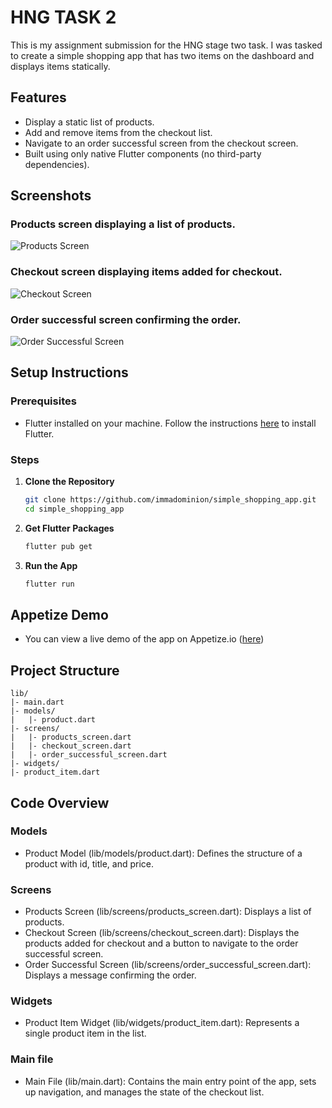 # HNG TASK 2

This is my assignment submission for the HNG stage two task. I was tasked to create a simple shopping app that has two items on the dashboard and displays items statically.

## Features

- Display a static list of products.
- Add and remove items from the checkout list.
- Navigate to an order successful screen from the checkout screen.
- Built using only native Flutter components (no third-party dependencies).

## Screenshots

### Products screen displaying a list of products.

![Products Screen](screenshots/products-screen.png)

### Checkout screen displaying items added for checkout.

![Checkout Screen](screenshots/checkout-screen.png)

### Order successful screen confirming the order.

![Order Successful Screen](screenshots/order-success-screen.png)

## Setup Instructions

### Prerequisites

- Flutter installed on your machine. Follow the instructions [here](https://flutter.dev/docs/get-started/install) to install Flutter.

### Steps

1. **Clone the Repository**

   ```sh
   git clone https://github.com/immadominion/simple_shopping_app.git
   cd simple_shopping_app

   ```

2. **Get Flutter Packages**

   ```sh
   flutter pub get

   ```

3. **Run the App**
   ```sh
   flutter run
   ```

## Appetize Demo

- You can view a live demo of the app on Appetize.io ([here](https://appetize.io/app/6fjrlfbjvtm2gv5nqkmundefwy?device=pixel7&osVersion=13.0))

## Project Structure

    lib/
    |- main.dart
    |- models/
    |   |- product.dart
    |- screens/
    |   |- products_screen.dart
    |   |- checkout_screen.dart
    |   |- order_successful_screen.dart
    |- widgets/
    |- product_item.dart

## Code Overview

### Models

- Product Model (lib/models/product.dart): Defines the structure of a product with id, title, and price.

### Screens

- Products Screen (lib/screens/products_screen.dart): Displays a list of products.
- Checkout Screen (lib/screens/checkout_screen.dart): Displays the products added for checkout and a button to navigate to the order successful screen.
- Order Successful Screen (lib/screens/order_successful_screen.dart): Displays a message confirming the order.

### Widgets

- Product Item Widget (lib/widgets/product_item.dart): Represents a single product item in the list.

### Main file

- Main File (lib/main.dart): Contains the main entry point of the app, sets up navigation, and manages the state of the checkout list.
